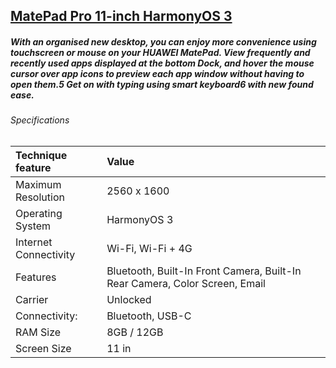 
## [MatePad Pro 11-inch HarmonyOS 3](https://www.ebay.com/itm/295136854247?var=593368862003&norover=1&mkevt=1&mkrid=21572-161791-658771-9&mkcid=2&itemid=593368862003_295136854247&targetid=294505072980&device=c&mktype=pla&googleloc=1001493&poi=&campaignid=18201639101&mkgroupid=139292973974&rlsatarget=pla-294505072980&abcId=&merchantid=119648210&gclid=Cj0KCQiAvqGcBhCJARIsAFQ5ke6UaBcHr7GZDIeRTL2r53yD7XOgJ1QspmnQmesdJwDAxAzkNaI4P14aAg7WEALw_wcB)


##### With an organised new desktop, you can enjoy more convenience using touchscreen or mouse on your HUAWEI MatePad. View frequently and recently used apps displayed at the bottom Dock, and hover the mouse cursor over app icons to preview each app window without having to open them.5 Get on with typing using smart keyboard6 with new found ease.


###### Specifications


|Technique feature|Value| 
|:----|:---------|
|Maximum Resolution| 2560 x 1600|
|Operating System| HarmonyOS 3|
|Internet Connectivity| Wi-Fi, Wi-Fi + 4G|
|Features| Bluetooth, Built-In Front Camera, Built-In Rear Camera, Color Screen, Email|
|Carrier| Unlocked|
|Connectivity:| Bluetooth, USB-C|
|RAM Size| 8GB / 12GB|
|Screen Size| 11 in|
